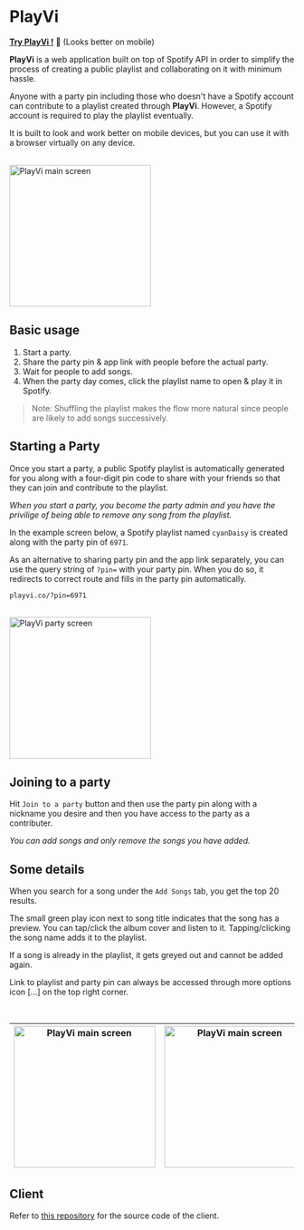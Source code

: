 # PlayVi

[__Try PlayVi !__](https://playvi.app) 🎉 (Looks better on mobile)

__PlayVi__ is a web application built on top of Spotify API in order to simplify the process of creating a public playlist and collaborating on it with minimum hassle.

Anyone with a party pin including those who doesn't have a Spotify account can contribute to a playlist created through __PlayVi__. However, a Spotify account is required to play the playlist eventually.

It is built to look and work better on mobile devices, but you can use it with a browser virtually on any device.

<br/>

<img width="250" alt="PlayVi main screen" src="https://user-images.githubusercontent.com/22943912/62656114-cdf81800-b963-11e9-8790-d783b316b2c7.png">

## __Basic usage__

1) Start a party.
2) Share the party pin & app link with people before the actual party.
3) Wait for people to add songs.
4) When the party day comes, click the playlist name to open & play it in Spotify.

> Note: Shuffling the playlist makes the flow more natural since people are likely to add songs successively.

## __Starting a Party__

Once you start a party, a public Spotify playlist is automatically generated for you along with a four-digit pin code to share with your friends so that they can join and contribute to the playlist.

_When you start a party, you become the party admin and you have the privilige of being able to remove any song from the playlist._

In the example screen below, a Spotify playlist named `cyanDaisy` is created along with the party pin of `6971`.

As an alternative to sharing party pin and the app link separately, you can use the query string of `?pin=` with your party pin. When you do so, it redirects to correct route and fills in the party pin automatically.

`playvi.co/?pin=6971`

<br/>

<img width="250" alt="PlayVi party screen" src="https://user-images.githubusercontent.com/22943912/62656582-ce44e300-b964-11e9-9fb5-a63fed891b2f.png">

## __Joining to a party__

Hit `Join to a party` button and then use the party pin along with a nickname you desire and then you have access to the party as a contributer.

_You can add songs and only remove the songs you have added._

## __Some details__

When you search for a song under the `Add Songs` tab, you get the top 20 results.

The small green play icon next to song title indicates that the song has a preview. You can tap/click the album cover and listen to it. Tapping/clicking the song name adds it to the playlist.

If a song is already in the playlist, it gets greyed out and cannot be added again.

Link to playlist and party pin can always be accessed through more options icon [...] on the top right corner.

<br/>



<img width="250" alt="PlayVi main screen" src="https://user-images.githubusercontent.com/22943912/63462764-ee43ce80-c45b-11e9-8256-b598f5d36aea.png">  |  <img width="250" alt="PlayVi main screen" src="https://user-images.githubusercontent.com/22943912/63462766-ee43ce80-c45b-11e9-9a25-e424d7a7c18c.png">
:-------------------------:|:-------------------------:

## __Client__

Refer to [this repository](https://github.com/dbilgili/PlayVi/) for the source code of the client.
